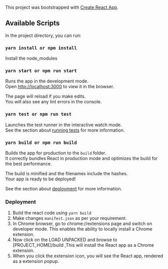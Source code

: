 This project was bootstrapped with [Create React App](https://github.com/facebook/create-react-app).

## Available Scripts

In the project directory, you can run:

### `yarn install or npm install`
Install the node_modules

### `yarn start or npm run start`

Runs the app in the development mode.<br />
Open [http://localhost:3000](http://localhost:3000) to view it in the browser.

The page will reload if you make edits.<br />
You will also see any lint errors in the console.

### `yarn test or npm run test`

Launches the test runner in the interactive watch mode.<br />
See the section about [running tests](https://facebook.github.io/create-react-app/docs/running-tests) for more information.

### `yarn build or npm run build`

Builds the app for production to the `build` folder.<br />
It correctly bundles React in production mode and optimizes the build for the best performance.

The build is minified and the filenames include the hashes.<br />
Your app is ready to be deployed!

See the section about [deployment](https://facebook.github.io/create-react-app/docs/deployment) for more information.

### Deployment

1. Build the react code using `yarn build`
2. Make changes `manifest.json` as per your requirement.
3. In Chrome browser, go to chrome://extensions page and switch on developer mode. This enables the ability to locally install a Chrome extension.
4. Now click on the LOAD UNPACKED and browse to [PROJECT_HOME]/build ,This will install the React app as a Chrome extension.
5. When you click the extension icon, you will see the React app, rendered as a extension popup.
